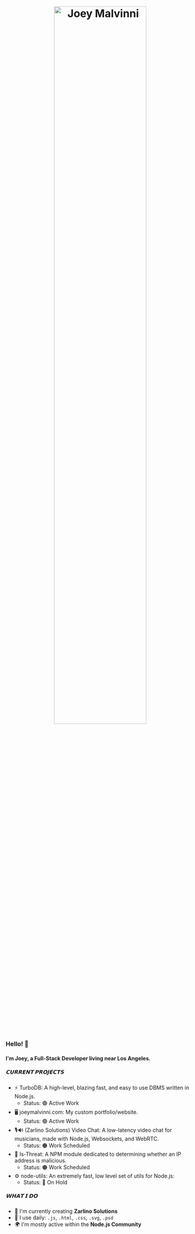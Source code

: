 <h1 align="center">
  <img src="data/JoeyBanner.svg" alt="Joey Malvinni" width="70%"/>
</h1>

### Hello! 👋

#### I'm Joey, a Full-Stack Developer living near Los Angeles.

##### 𝗖𝗨𝗥𝗥𝗘𝗡𝗧 𝗣𝗥𝗢𝗝𝗘𝗖𝗧𝗦

- ⚡ TurboDB: A high-level, blazing fast, and easy to use DBMS written in Node.js.
    -  Status: 🟢 Active Work
- 🖥️ joeymalvinni.com: My custom portfolio/website.
    -  Status: 🟢 Active Work
- 🎙️🔊 (Zarlino Solutions) Video Chat: A low-latency video chat for musicians, made with Node.js, Websockets, and WebRTC.
    -  Status: 🟠 Work Scheduled
- 🤖 Is-Threat: A NPM module dedicated to determining whether an IP address is malicious.
    -  Status: 🟠 Work Scheduled
- ⚙️ node-utils: An extremely fast, low level set of utils for Node.js:
    - Status: 🔴 On Hold

##### 𝗪𝗛𝗔𝗧 𝗜 𝗗𝗢

- 🏢 I'm currently creating **Zarlino Solutions**
- 🔧 I use daily: `.js`, `.html`, `.css`, `.svg`, `.psd`
- 🌍 I'm mostly active within the **Node.js Community**

